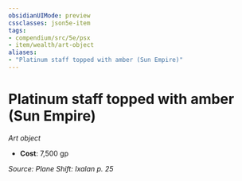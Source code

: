 ```yaml
---
obsidianUIMode: preview
cssclasses: json5e-item
tags:
- compendium/src/5e/psx
- item/wealth/art-object
aliases: 
- "Platinum staff topped with amber (Sun Empire)"
---
```

# Platinum staff topped with amber (Sun Empire)
*Art object*  

- **Cost**: 7,500 gp

*Source: Plane Shift: Ixalan p. 25*